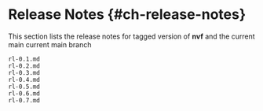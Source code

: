 # Release Notes {#ch-release-notes}

This section lists the release notes for tagged version of **nvf** and
the current main current main branch

```{=include=} chapters
rl-0.1.md
rl-0.2.md
rl-0.3.md
rl-0.4.md
rl-0.5.md
rl-0.6.md
rl-0.7.md
```
